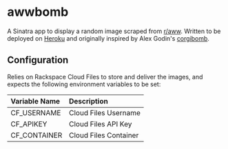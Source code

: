 # awwbomb

A Sinatra app to display a random image scraped from [r/aww](http://reddit.com/r/aww). Written to be deployed on [Heroku](https://www.heroku.com) and originally inspired by Alex Godin's [corgibomb](https://github.com/alexgodin/corgibomb).

## Configuration

Relies on Rackspace Cloud Files to store and deliver the images, and expects the following environment variables to be set:

| **Variable Name** | **Description** |
|:------------------|:----------------|
|CF_USERNAME|Cloud Files Username|
|CF_APIKEY|Cloud Files API Key|
|CF_CONTAINER|Cloud Files Container|

